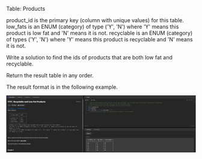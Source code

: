 Table: Products

product_id is the primary key (column with unique values) for this table.
low_fats is an ENUM (category) of type ('Y', 'N') where 'Y' means this product is low fat and 'N' means it is not.
recyclable is an ENUM (category) of types ('Y', 'N') where 'Y' means this product is recyclable and 'N' means it is not.
 

Write a solution to find the ids of products that are both low fat and recyclable.

Return the result table in any order.

The result format is in the following example.

![image](https://github.com/SivaKarthik711/MySQL/blob/d704d36a23948f4b74a014038bf91c5de94b8ffc/Leetcode_50_Probelm_1/Screenshot%202024-12-20%20001010.png)
